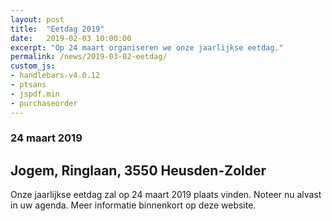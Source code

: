 ```yaml
---
layout: post
title:  "Eetdag 2019"
date:   2019-02-03 10:00:00
excerpt: "Op 24 maart organiseren we onze jaarlijkse eetdag."
permalink: /news/2019-03-02-eetdag/
custom_js:
- handlebars-v4.0.12
- ptsans
- jspdf.min
- purchaseorder
---
```

### 24 maart 2019
## Jogem, Ringlaan, 3550 Heusden-Zolder
Onze jaarlijkse eetdag zal op 24 maart 2019 plaats vinden.
Noteer nu alvast in uw agenda.
Meer informatie binnenkort op deze website.

<div data-saleid="2a0b1fa4-0b0f-4180-ad2b-98dd3e7d072a"  data-title="Plaats je bestelling" data-buttontext="Bestellen"  data-nexttext="Nog een bestelling plaatsen" data-optional="email" data-deliveryOptions='[{"start":"2019-03-24T11:30:00", "end":"2019-03-24T14:30:00"},{"start":"2019-03-24T17:00:00", "end":"2019-03-24T19:30:00"}]'></div>